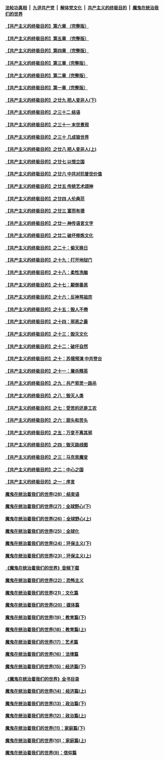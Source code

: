 

####  [法轮功真相](../../../../basic/blob/master/README.md?t=07100302) &nbsp;|&nbsp; [九评共产党](../../../../9ping.md/blob/master/README.md?t=07100302) &nbsp;|&nbsp; [解体党文化](../../../../jtdwh.md/blob/master/README.md?t=07100302)  &nbsp;|&nbsp; [共产主义的终极目的](../../../../gczydzjmd.md/blob/master/README.md?t=07100302) &nbsp;|&nbsp; [魔鬼在统治我们的世界](../../../../mgztzwmdsj.md/blob/master/README.md?t=07100302) 

#### [【共产主义的终极目的】第六章 （完整版）](../pages/nsc422/n11428913.md?t=07100302) 

#### [【共产主义的终极目的】第五章 （完整版）](../pages/nsc422/n11428912.md?t=07100302) 

#### [【共产主义的终极目的】第四章 （完整版）](../pages/nsc422/n11428907.md?t=07100302) 

#### [【共产主义的终极目的】第三章（完整版）](../pages/nsc422/n11428848.md?t=07100302) 

#### [【共产主义的终极目的】第二章（完整版）](../pages/nsc422/n11428831.md?t=07100302) 

#### [【共产主义的终极目的】第一章（完整版）](../pages/nsc422/n11417651.md?t=07100302) 

#### [【共产主义的终极目的】之廿九 把人变非人(下)](../pages/nsc422/n11344140.md?t=07100302) 

#### [【共产主义的终极目的】之三十二 结语](../pages/nsc422/n11360535.md?t=07100302) 

#### [【共产主义的终极目的】之三十一 末世景观](../pages/nsc422/n11351129.md?t=07100302) 

#### [【共产主义的终极目的】之三十 几成狼世界](../pages/nsc422/n11348280.md?t=07100302) 

#### [【共产主义的终极目的】之廿八 把人变非人(上)](../pages/nsc422/n11340492.md?t=07100302) 

#### [【共产主义的终极目的】之廿七 以恨立国](../pages/nsc422/n11336944.md?t=07100302) 

#### [【共产主义的终极目的】之廿六 中共对抗普世价值](../pages/nsc422/n11324785.md?t=07100302) 

#### [【共产主义的终极目的】之廿五 传统艺术颂神](../pages/nsc422/n11296396.md?t=07100302) 

#### [【共产主义的终极目的】之廿四 人伦典范](../pages/nsc422/n11296397.md?t=07100302) 

#### [【共产主义的终极目的】之廿三 富而有德](../pages/nsc422/n11283598.md?t=07100302) 

#### [【共产主义的终极目的】之廿一 神传语言文字](../pages/nsc422/n11263265.md?t=07100302) 

#### [【共产主义的终极目的】之廿二 破坏修炼文化](../pages/nsc422/n11245728.md?t=07100302) 

#### [【共产主义的终极目的】之二十：偷天换日](../pages/nsc422/n11238846.md?t=07100302) 

#### [【共产主义的终极目的】之十九：打开地狱门](../pages/nsc422/n11206376.md?t=07100302) 

#### [【共产主义的终极目的】之十八：柔性洗脑](../pages/nsc422/n11199994.md?t=07100302) 

#### [【共产主义的终极目的】之十七：颠倒善恶](../pages/nsc422/n11179782.md?t=07100302) 

#### [【共产主义的终极目的】之十六：反神骂祖宗](../pages/nsc422/n11166798.md?t=07100302) 

#### [【共产主义的终极目的】之十五：毁人不倦](../pages/nsc422/n11166792.md?t=07100302) 

#### [【共产主义的终极目的】之十四：邪恶之最](../pages/nsc422/n11150249.md?t=07100302) 

#### [【共产主义的终极目的】之十三：毁灭文化](../pages/nsc422/n11135227.md?t=07100302) 

#### [【共产主义的终极目的】之十二：破坏自然](../pages/nsc422/n11135214.md?t=07100302) 

#### [【共产主义的终极目的】之十：苏俄预演 中共登台](../pages/nsc422/n11118424.md?t=07100302) 

#### [【共产主义的终极目的】之十一：屠杀精英](../pages/nsc422/n11118442.md?t=07100302) 

#### [【共产主义的终极目的】之九：共产邪灵一路杀](../pages/nsc422/n11114139.md?t=07100302) 

#### [【共产主义的终极目的】之八：毁灭人类](../pages/nsc422/n11108503.md?t=07100302) 

#### [【共产主义的终极目的】之七：受苦的还是工农](../pages/nsc422/n11101809.md?t=07100302) 

#### [【共产主义的终极目的】之六：甜头和苦头](../pages/nsc422/n11096971.md?t=07100302) 

#### [【共产主义的终极目的】之五：万变不离其邪](../pages/nsc422/n11091285.md?t=07100302) 

#### [【共产主义的终极目的】之四：毁灭路线图](../pages/nsc422/n11086284.md?t=07100302) 

#### [【共产主义的终极目的】之三：马克思魔变](../pages/nsc422/n11061941.md?t=07100302) 

#### [【共产主义的终极目的】之二：中心之国](../pages/nsc422/n11047728.md?t=07100302) 

#### [【共产主义的终极目的】之一：序言](../pages/nsc422/n11086077.md?t=07100302) 

#### [魔鬼在统治着我们的世界(28)：结束语](../pages/nsc422/n10936246.md?t=07100302) 

#### [魔鬼在统治着我们的世界(27)：全球野心(下)](../pages/nsc422/n10928319.md?t=07100302) 

#### [魔鬼在统治着我们的世界(26)：全球野心(上)](../pages/nsc422/n10900318.md?t=07100302) 

#### [魔鬼在统治着我们的世界(25)：全球化](../pages/nsc422/n10788205.md?t=07100302) 

#### [魔鬼在统治着我们的世界(24)：环保主义(下)](../pages/nsc422/n10695307.md?t=07100302) 

#### [魔鬼在统治着我们的世界(23)：环保主义(上)](../pages/nsc422/n10688613.md?t=07100302) 

#### [《魔鬼在统治着我们的世界》音频下载](../pages/nsc422/n10635553.md?t=07100302) 

#### [魔鬼在统治着我们的世界(22)：恐怖主义](../pages/nsc422/n10614727.md?t=07100302) 

#### [魔鬼在统治着我们的世界(21)：文化篇](../pages/nsc422/n10597706.md?t=07100302) 

#### [魔鬼在统治着我们的世界(20)：媒体篇](../pages/nsc422/n10586579.md?t=07100302) 

#### [魔鬼在统治着我们的世界(19)：教育篇(下)](../pages/nsc422/n10564808.md?t=07100302) 

#### [魔鬼在统治着我们的世界(18)：教育篇(上)](../pages/nsc422/n10526970.md?t=07100302) 

#### [魔鬼在统治着我们的世界(17)：艺术篇](../pages/nsc422/n10499093.md?t=07100302) 

#### [魔鬼在统治着我们的世界(16)：法律篇](../pages/nsc422/n10485969.md?t=07100302) 

#### [魔鬼在统治着我们的世界(15)：经济篇(下)](../pages/nsc422/n10469975.md?t=07100302) 

#### [《魔鬼在统治着我们的世界》全书目录](../pages/nsc422/n10464261.md?t=07100302) 

#### [魔鬼在统治着我们的世界(14)：经济篇(上)](../pages/nsc422/n10457370.md?t=07100302) 

#### [魔鬼在统治着我们的世界(13)：政治篇(下)](../pages/nsc422/n10448270.md?t=07100302) 

#### [魔鬼在统治着我们的世界(12)：政治篇(上)](../pages/nsc422/n10444576.md?t=07100302) 

#### [魔鬼在统治着我们的世界(11)：家庭篇(下)](../pages/nsc422/n10440961.md?t=07100302) 

#### [魔鬼在统治着我们的世界(10)：家庭篇(上)](../pages/nsc422/n10435448.md?t=07100302) 

#### [魔鬼在统治着我们的世界(9)：信仰篇](../pages/nsc422/n10432159.md?t=07100302) 

